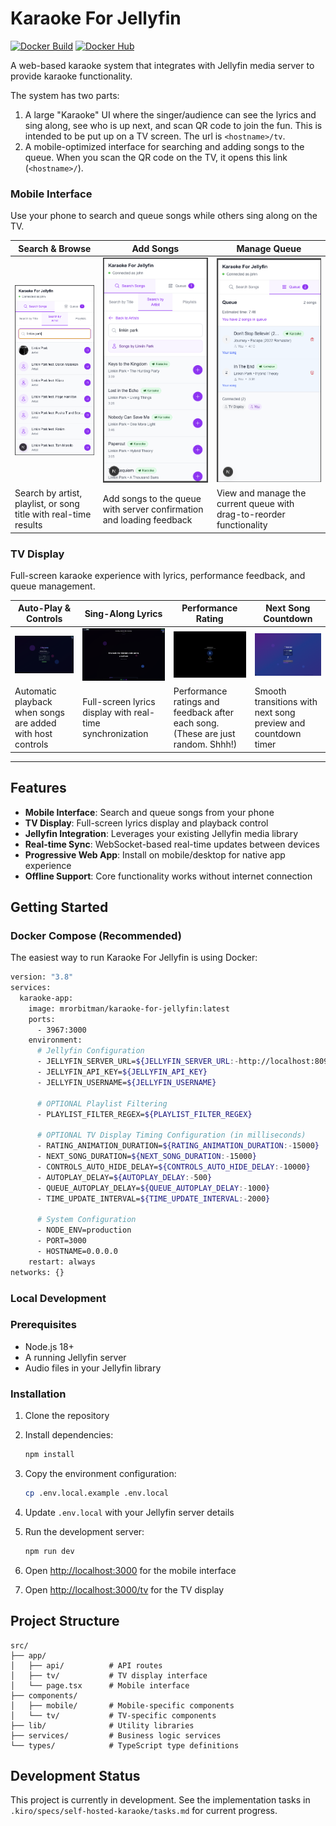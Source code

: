 # Karaoke For Jellyfin

[![Docker Build](https://github.com/your-username/karaoke-for-jellyfin/actions/workflows/docker-publish.yml/badge.svg)](https://github.com/your-username/karaoke-for-jellyfin/actions/workflows/docker-publish.yml)
[![Docker Hub](https://img.shields.io/docker/pulls/mrorbitman/karaoke-for-jellyfin)](https://hub.docker.com/r/mrorbitman/karaoke-for-jellyfin)

A web-based karaoke system that integrates with Jellyfin media server to provide karaoke functionality.

The system has two parts:

1. A large "Karaoke" UI where the singer/audience can see the lyrics and sing along, see who is up next, and scan QR code to join the fun. This is intended to be put up on a TV screen. The url is `<hostname>/tv`.
2. A mobile-optimized interface for searching and adding songs to the queue. When you scan the QR code on the TV, it opens this link (`<hostname>/`).

### Mobile Interface

Use your phone to search and queue songs while others sing along on the TV.

| Search & Browse                                                             | Add Songs                                                            | Manage Queue                                                         |
| --------------------------------------------------------------------------- | -------------------------------------------------------------------- | -------------------------------------------------------------------- |
| ![Mobile Search](./screenshots/mobile-1-search-artists-playlists-songs.png) | ![Add Song](./screenshots/mobile-2-add-song-to-queue.png)            | ![Queue Management](./screenshots/mobile-3-manage-queue.png)         |
| Search by artist, playlist, or song title with real-time results            | Add songs to the queue with server confirmation and loading feedback | View and manage the current queue with drag-to-reorder functionality |

### TV Display

Full-screen karaoke experience with lyrics, performance feedback, and queue management.

| Auto-Play & Controls                                            | Sing-Along Lyrics                                           | Performance Rating                                                               | Next Song Countdown                                           |
| --------------------------------------------------------------- | ----------------------------------------------------------- | -------------------------------------------------------------------------------- | ------------------------------------------------------------- |
| ![TV Autoplay](./screenshots/tv-1-autoplay-when-song-added.png) | ![TV Lyrics](./screenshots/tv-2-sing-along-with-lyrics.png) | ![TV Rating](./screenshots/tv-3-graded-singing-performance.png)                  | ![TV Next Up](./screenshots/tv-4-next-up-countdown.png)       |
| Automatic playback when songs are added with host controls      | Full-screen lyrics display with real-time synchronization   | Performance ratings and feedback after each song. (These are just random. Shhh!) | Smooth transitions with next song preview and countdown timer |

---

## Features

- **Mobile Interface**: Search and queue songs from your phone
- **TV Display**: Full-screen lyrics display and playback control
- **Jellyfin Integration**: Leverages your existing Jellyfin media library
- **Real-time Sync**: WebSocket-based real-time updates between devices
- **Progressive Web App**: Install on mobile/desktop for native app experience
- **Offline Support**: Core functionality works without internet connection

## Getting Started

### Docker Compose (Recommended)

The easiest way to run Karaoke For Jellyfin is using Docker:

```bash
version: "3.8"
services:
  karaoke-app:
    image: mrorbitman/karaoke-for-jellyfin:latest
    ports:
      - 3967:3000
    environment:
      # Jellyfin Configuration
      - JELLYFIN_SERVER_URL=${JELLYFIN_SERVER_URL:-http://localhost:8096}
      - JELLYFIN_API_KEY=${JELLYFIN_API_KEY}
      - JELLYFIN_USERNAME=${JELLYFIN_USERNAME}

      # OPTIONAL Playlist Filtering
      - PLAYLIST_FILTER_REGEX=${PLAYLIST_FILTER_REGEX}

      # OPTIONAL TV Display Timing Configuration (in milliseconds)
      - RATING_ANIMATION_DURATION=${RATING_ANIMATION_DURATION:-15000}
      - NEXT_SONG_DURATION=${NEXT_SONG_DURATION:-15000}
      - CONTROLS_AUTO_HIDE_DELAY=${CONTROLS_AUTO_HIDE_DELAY:-10000}
      - AUTOPLAY_DELAY=${AUTOPLAY_DELAY:-500}
      - QUEUE_AUTOPLAY_DELAY=${QUEUE_AUTOPLAY_DELAY:-1000}
      - TIME_UPDATE_INTERVAL=${TIME_UPDATE_INTERVAL:-2000}

      # System Configuration
      - NODE_ENV=production
      - PORT=3000
      - HOSTNAME=0.0.0.0
    restart: always
networks: {}

```

### Local Development

### Prerequisites

- Node.js 18+
- A running Jellyfin server
- Audio files in your Jellyfin library

### Installation

1. Clone the repository
2. Install dependencies:

   ```bash
   npm install
   ```

3. Copy the environment configuration:

   ```bash
   cp .env.local.example .env.local
   ```

4. Update `.env.local` with your Jellyfin server details

5. Run the development server:

   ```bash
   npm run dev
   ```

6. Open [http://localhost:3000](http://localhost:3000) for the mobile interface
7. Open [http://localhost:3000/tv](http://localhost:3000/tv) for the TV display

## Project Structure

```
src/
├── app/
│   ├── api/          # API routes
│   ├── tv/           # TV display interface
│   └── page.tsx      # Mobile interface
├── components/
│   ├── mobile/       # Mobile-specific components
│   └── tv/           # TV-specific components
├── lib/              # Utility libraries
├── services/         # Business logic services
└── types/            # TypeScript type definitions
```

## Development Status

This project is currently in development. See the implementation tasks in `.kiro/specs/self-hosted-karaoke/tasks.md` for current progress.
